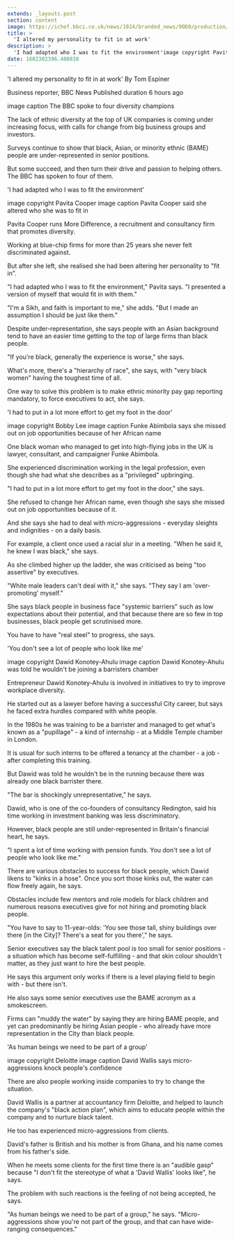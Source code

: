 ```yaml
--- 
extends: _layouts.post 
section: content 
image: https://ichef.bbci.co.uk/news/1024/branded_news/90D0/production/_114727073_pavita-final--1-002.jpg 
title: > 
  'I altered my personality to fit in at work' 
description: > 
  'I had adapted who I was to fit the environment'image copyright Pavita Cooper image caption Pavita Cooper said she altered who she was to fit inPavita Cooper runs More Difference, a recruitment and consultancy firm that promotes diversity.But after she left, she realised she had been altering her personality to "fit in"."I had adapted who I was to fit the environment," Pavita says."I presented a version of myself that would fit in with them."Dawid, who is one of the co-founders of consultancy Redington, said his time working in investment banking was less discriminatory. 
date: 1602302396.400838 
--- 
```

'I altered my personality to fit in at work' By Tom Espiner

Business reporter, BBC News Published duration 6 hours ago

image caption The BBC spoke to four diversity champions

The lack of ethnic diversity at the top of UK companies is coming under increasing focus, with calls for change from big business groups and investors.

Surveys continue to show that black, Asian, or minority ethnic (BAME) people are under-represented in senior positions.

But some succeed, and then turn their drive and passion to helping others. The BBC has spoken to four of them.

'I had adapted who I was to fit the environment'

image copyright Pavita Cooper image caption Pavita Cooper said she altered who she was to fit in

Pavita Cooper runs More Difference, a recruitment and consultancy firm that promotes diversity.

Working at blue-chip firms for more than 25 years she never felt discriminated against.

But after she left, she realised she had been altering her personality to "fit in".

"I had adapted who I was to fit the environment," Pavita says. "I presented a version of myself that would fit in with them."

"I'm a Sikh, and faith is important to me," she adds. "But I made an assumption I should be just like them."

Despite under-representation, she says people with an Asian background tend to have an easier time getting to the top of large firms than black people.

"If you're black, generally the experience is worse," she says.

What's more, there's a "hierarchy of race", she says, with "very black women" having the toughest time of all.

One way to solve this problem is to make ethnic minority pay gap reporting mandatory, to force executives to act, she says.

'I had to put in a lot more effort to get my foot in the door'

image copyright Bobby Lee image caption Funke Abimbola says she missed out on job opportunities because of her African name

One black woman who managed to get into high-flying jobs in the UK is lawyer, consultant, and campaigner Funke Abimbola.

She experienced discrimination working in the legal profession, even though she had what she describes as a "privileged" upbringing.

"I had to put in a lot more effort to get my foot in the door," she says.

She refused to change her African name, even though she says she missed out on job opportunities because of it.

And she says she had to deal with micro-aggressions - everyday sleights and indignities - on a daily basis.

For example, a client once used a racial slur in a meeting. "When he said it, he knew I was black," she says.

As she climbed higher up the ladder, she was criticised as being "too assertive" by executives.

"White male leaders can't deal with it," she says. "They say I am 'over-promoting' myself."

She says black people in business face "systemic barriers" such as low expectations about their potential, and that because there are so few in top businesses, black people get scrutinised more.

You have to have "real steel" to progress, she says.

'You don't see a lot of people who look like me'

image copyright Dawid Konotey-Ahulu image caption Dawid Konotey-Ahulu was told he wouldn't be joining a barristers chamber

Entrepreneur Dawid Konotey-Ahulu is involved in initiatives to try to improve workplace diversity.

He started out as a lawyer before having a successful City career, but says he faced extra hurdles compared with white people.

In the 1980s he was training to be a barrister and managed to get what's known as a "pupillage" - a kind of internship - at a Middle Temple chamber in London.

It is usual for such interns to be offered a tenancy at the chamber - a job - after completing this training.

But Dawid was told he wouldn't be in the running because there was already one black barrister there.

"The bar is shockingly unrepresentative," he says.

Dawid, who is one of the co-founders of consultancy Redington, said his time working in investment banking was less discriminatory.

However, black people are still under-represented in Britain's financial heart, he says.

"I spent a lot of time working with pension funds. You don't see a lot of people who look like me."

There are various obstacles to success for black people, which Dawid likens to "kinks in a hose". Once you sort those kinks out, the water can flow freely again, he says.

Obstacles include few mentors and role models for black children and numerous reasons executives give for not hiring and promoting black people.

"You have to say to 11-year-olds: 'You see those tall, shiny buildings over there [in the City]? There's a seat for you there'," he says.

Senior executives say the black talent pool is too small for senior positions - a situation which has become self-fulfilling - and that skin colour shouldn't matter, as they just want to hire the best people.

He says this argument only works if there is a level playing field to begin with - but there isn't.

He also says some senior executives use the BAME acronym as a smokescreen.

Firms can "muddy the water" by saying they are hiring BAME people, and yet can predominantly be hiring Asian people - who already have more representation in the City than black people.

'As human beings we need to be part of a group'

image copyright Deloitte image caption David Wallis says micro-aggressions knock people's confidence

There are also people working inside companies to try to change the situation.

David Wallis is a partner at accountancy firm Deloitte, and helped to launch the company's "black action plan", which aims to educate people within the company and to nurture black talent.

He too has experienced micro-aggressions from clients.

David's father is British and his mother is from Ghana, and his name comes from his father's side.

When he meets some clients for the first time there is an "audible gasp" because "I don't fit the stereotype of what a 'David Wallis' looks like", he says.

The problem with such reactions is the feeling of not being accepted, he says.

"As human beings we need to be part of a group," he says. "Micro-aggressions show you're not part of the group, and that can have wide-ranging consequences."